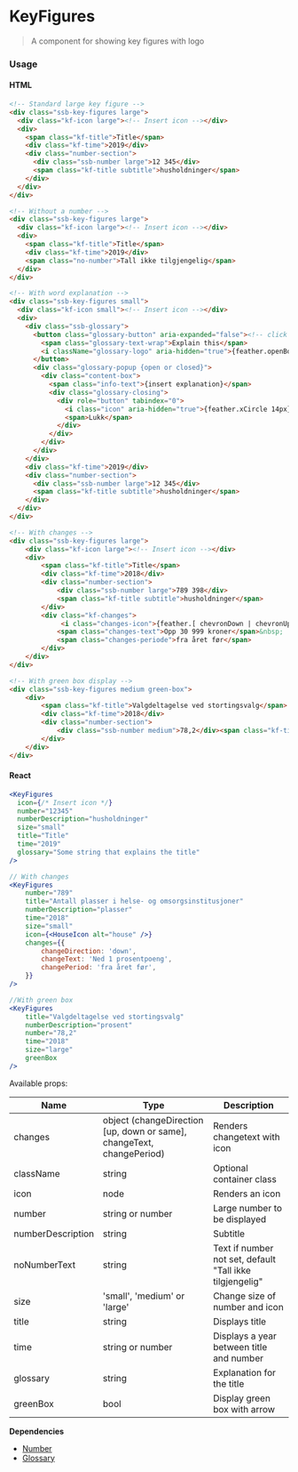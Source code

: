 KeyFigures
========

> A component for showing key figures with logo

### Usage

#### HTML

```html
<!-- Standard large key figure -->
<div class="ssb-key-figures large">
  <div class="kf-icon large"><!-- Insert icon --></div>
  <div>
    <span class="kf-title">Title</span>
    <div class="kf-time">2019</div>
    <div class="number-section">
      <div class="ssb-number large">12 345</div>
      <span class="kf-title subtitle">husholdninger</span>
    </div>
  </div>
</div>

<!-- Without a number -->
<div class="ssb-key-figures large">
  <div class="kf-icon large"><!-- Insert icon --></div>
  <div>
    <span class="kf-title">Title</span>
    <div class="kf-time">2019</div>
    <span class="no-number">Tall ikke tilgjengelig</span>
  </div>
</div>

<!-- With word explanation -->
<div class="ssb-key-figures small">
  <div class="kf-icon small"><!-- Insert icon --></div>
  <div>   
    <div class="ssb-glossary">
      <button class="glossary-button" aria-expanded="false"><!-- click to toggle 'open' class -->
        <span class="glossary-text-wrap">Explain this</span>
        <i className="glossary-logo" aria-hidden="true">{feather.openBook 12px}</i>
      </button>
      <div class="glossary-popup {open or closed}">
        <div class="content-box">
          <span class="info-text">{insert explanation}</span>
          <div class="glossary-closing">
            <div role="button" tabindex="0">
              <i class="icon" aria-hidden="true">{feather.xCircle 14px}</i>
              <span>Lukk</span>
            </div>
          </div>
        </div>
      </div>
    </div>
    <div class="kf-time">2019</div>
    <div class="number-section">
      <div class="ssb-number large">12 345</div>
      <span class="kf-title subtitle">husholdninger</span>
    </div>
  </div>
</div>

<!-- With changes -->
<div class="ssb-key-figures large">
    <div class="kf-icon large"><!-- Insert icon --></div>
    <div>
        <span class="kf-title">Title</span>
        <div class="kf-time">2018</div>
        <div class="number-section">
            <div class="ssb-number large">789 398</div>
            <span class="kf-title subtitle">husholdninger</span>
        </div>
        <div class="kf-changes">
             <i class="changes-icon">{feather.[ chevronDown | chevronUp | Minus] 20px}</i>
            <span class="changes-text">Opp 30 999 kroner</span>&nbsp;
            <span class="changes-periode">fra året før</span>
        </div>
    </div>
</div>

<!-- With green box display -->
<div class="ssb-key-figures medium green-box">
    <div>
        <span class="kf-title">Valgdeltagelse ved stortingsvalg</span>
        <div class="kf-time">2018</div>
        <div class="number-section">
            <div class="ssb-number medium">78,2</div><span class="kf-title subtitle">prosent</span>
        </div>
    </div>
</div>
```

#### React

```jsx harmony
<KeyFigures
  icon={/* Insert icon */}
  number="12345"
  numberDescription="husholdninger"
  size="small"
  title="Title"
  time="2019"
  glossary="Some string that explains the title"
/>

// With changes
<KeyFigures
    number="789"
    title="Antall plasser i helse- og omsorgsinstitusjoner"
    numberDescription="plasser"
    time="2018"
    size="small"
    icon={<HouseIcon alt="house" />}
    changes={{
        changeDirection: 'down',
        changeText: 'Ned 1 prosentpoeng',
        changePeriod: 'fra året før',
    }}
/>

//With green box
<KeyFigures
    title="Valgdeltagelse ved stortingsvalg"
    numberDescription="prosent"
    number="78,2"
    time="2018"
    size="large"
    greenBox
/>
```

Available props:

| Name       | Type           | Description  |
| ---------- | ------------- | ----- |
| changes | object (changeDirection [up, down or same], changeText, changePeriod)  | Renders changetext with icon |
| className   | string | Optional container class|
| icon | node | Renders an icon |
| number | string or number | Large number to be displayed |
| numberDescription | string | Subtitle |
| noNumberText | string | Text if number not set, default "Tall ikke tilgjengelig" |
| size | 'small', 'medium' or 'large' | Change size of number and icon |
| title | string | Displays title |
| time | string or number | Displays a year between title and number |
| glossary | string | Explanation for the title |
| greenBox | bool | Display green box with arrow |

__Dependencies__
 - [Number](../Number)
 - [Glossary](../Glossary)
